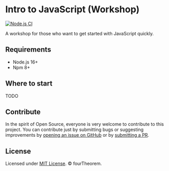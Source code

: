 # Intro to JavaScript (Workshop)

[![Node.js CI](https://github.com/fourTheorem/js-intro-workshop/actions/workflows/tests.yml/badge.svg)](https://github.com/fourTheorem/js-intro-workshop/actions/workflows/tests.yml)

A workshop for those who want to get started with JavaScript quickly.

## Requirements

  - Node.js 16+
  - Npm 8+

## Where to start

TODO


## Contribute

In the spirit of Open Source, everyone is very welcome to contribute to this project.
You can contribute just by submitting bugs or suggesting improvements by
[opening an issue on GitHub](https://github.com/fourTheorem/js-intro-workshop/issues) or by [submitting a PR](https://github.com/fourTheorem/js-intro-workshop/pulls).


## License

Licensed under [MIT License](LICENSE). © fourTheorem.
